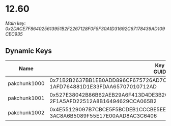 # 12.60

###### Main key: 0x2DACE7F864025613951B2F2267128F0F5F30A1D31692C67178439AD109CEC935

## Dynamic Keys

| Name         | Key<br/>GUID                                                                                            |
|--------------|---------------------------------------------------------------------------------------------------------|
| pakchunk1000 | 0x71B2B2637BB1EB0ADD896CF675726AD7C289680626520059D9A66C7F3D541373<br/>1AFD764881D1E33FDAA65707010712AD |
| pakchunk1001 | 0x527E38042B86B62AEB29A6F413D4DE3B20D19D60BF261D61E3CF853A7E14AED0<br/>2F1A5AFD22512A8B16494629CCA065B2 |
| pakchunk1002 | 0x4E55129097B7CBCE5F5BCDEB1CCCBE5EEA9C67141DB97701F327EDA4FA220EFA<br/>3AC8A6B5089F55E17E00AAD8AC3C6406 |
